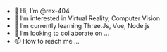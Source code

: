 - 👋 Hi, I’m @rex-404
- 👀 I’m interested in Virtual Reality, Computer Vision
- 🌱 I’m currently learning Three.Js, Vue, Node.js
- 💞️ I’m looking to collaborate on ...
- 📫 How to reach me ...

<!---
rex-404/rex-404 is a ✨ special ✨ repository because its `README.md` (this file) appears on your GitHub profile.
You can click the Preview link to take a look at your changes.
--->
